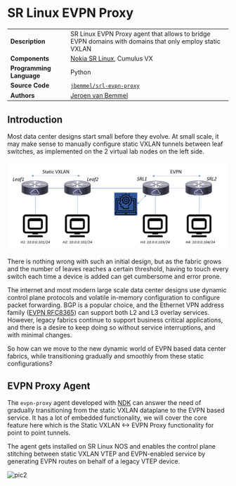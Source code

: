 # SR Linux EVPN Proxy

|                          |                                                                                                         |
| ------------------------ | ------------------------------------------------------------------------------------------------------- |
| **Description**          | SR Linux EVPN Proxy agent that allows to bridge EVPN domains with domains that only employ static VXLAN |
| **Components**           | [Nokia SR Linux][srl], Cumulus VX                                                                       |
| **Programming Language** | Python                                                                                                  |
| **Source Code**          | [`jbemmel/srl-evpn-proxy`][src]                                                                         |
| **Authors**              | [Jeroen van Bemmel][auth1]                                                                              |

## Introduction

Most data center designs start small before they evolve. At small scale, it may make sense to manually configure static VXLAN tunnels between leaf switches, as implemented on the 2 virtual lab nodes on the left side.

![pic1](https://github.com/jbemmel/srl-evpn-proxy/raw/main/images/EVPN_Agent2.png)

There is nothing wrong with such an initial design, but as the fabric grows and the number of leaves reaches a certain threshold, having to touch every switch each time a device is added can get cumbersome and error prone.

The internet and most modern large scale data center designs use dynamic control plane protocols and volatile in-memory configuration to configure packet forwarding. BGP is a popular choice, and the Ethernet VPN address family ([EVPN RFC8365](https://datatracker.ietf.org/doc/html/rfc8365)) can support both L2 and L3 overlay services. However, legacy fabrics continue to support business critical applications, and there is a desire to keep doing so without service interruptions, and with minimal changes.

So how can we move to the new dynamic world of EVPN based data center fabrics, while transitioning gradually and smoothly from these static configurations?

## EVPN Proxy Agent

The `evpn-proxy` agent developed with [NDK][ndk] can answer the need of gradually transitioning from the static VXLAN dataplane to the EVPN based service. It has a lot of embedded functionality, we will cover the core feature here which is the Static VXLAN <-> EVPN Proxy functionality for point to point tunnels.

The agent gets installed on SR Linux NOS and enables the control plane stitching between static VXLAN VTEP and EVPN-enabled service by generating EVPN routes on behalf of a legacy VTEP device.

![pic2](https://gitlab.com/rdodin/pics/-/wikis/uploads/bc2e0593ce7720656e39cf5cc449626d/CleanShot_2021-11-02_at_21.54.37_2x.png)

[srl]: https://www.nokia.com/networks/products/service-router-linux-NOS/
[src]: https://github.com/jbemmel/srl-evpn-proxy
[ndk]: ../index.md
[auth1]: https://www.linkedin.com/in/jeroenvbemmel/
